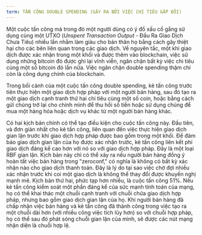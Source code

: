 ```yaml
---
term: TẤN CÔNG DOUBLE SPENDING (GÂY RA BỞI VIỆC CHI TIÊU GẤP ĐÔI)
---
```


Một cuộc tấn công mà trong đó một người dùng có ý đồ xấu cố gắng sử dụng cùng một UTXO (*Unspent Transaction Output* - Đầu Ra Giao Dịch Chưa Tiêu) nhiều lần nhằm làm giàu cho bản thân họ bằng cách gây thiệt hại cho các bên liên quan trong các giao dịch. Về nguyên tắc, một khi giao dịch được xác nhận trong một khối và được thêm vào blockchain, việc sử dụng những bitcoin đó được ghi lại vĩnh viễn, ngăn chặn bất kỳ việc chi tiêu cùng một số bitcoin đó lần nữa. Việc ngăn chặn double spending thậm chí còn là công dụng chính của blockchain.

Trong bối cảnh của một cuộc tấn công double spending, kẻ tấn công trước tiên thực hiện một giao dịch hợp pháp với một người bán hàng, sau đó tạo ra một giao dịch cạnh tranh thứ hai chi tiêu cùng một số coin, hoặc bằng cách gửi chúng trở lại cho chính mình để thu hồi số tiền hoặc sử dụng chúng để mua một hàng hóa hoặc dịch vụ khác từ một người bán hàng khác.

Có hai kịch bản chính có thể tạo điều kiện cho cuộc tấn công này. Đầu tiên, và đơn giản nhất cho kẻ tấn công, liên quan đến việc thực hiện giao dịch gian lận trước khi giao dịch hợp pháp được bao gồm trong một khối. Để đảm bảo giao dịch gian lận của họ được xác nhận trước, kẻ tấn công liên kết phí giao dịch đáng kể cao hơn với nó so với giao dịch hợp pháp. Đây là một loại RBF gian lận. Kịch bản này chỉ có thể xảy ra nếu người bán hàng đồng ý hoàn tất việc bán hàng trong "zeroconf," có nghĩa là không có bất kỳ xác nhận nào cho giao dịch thanh toán. Đây là lý do tại sao việc chờ đợi nhiều xác nhận trước khi coi một giao dịch là không thể thay đổi được khuyến nghị mạnh mẽ. Kịch bản thứ hai, phức tạp hơn nhiều, là cuộc tấn công 51%. Nếu kẻ tấn công kiểm soát một phần đáng kể của sức mạnh tính toán của mạng, họ có thể khai thác một chuỗi cạnh tranh với chuỗi chứa giao dịch hợp pháp, nhưng bao gồm giao dịch gian lận của họ. Khi người bán hàng đã chấp nhận việc bán hàng và kẻ tấn công đã thành công trong việc tạo ra một chuỗi dài hơn (với nhiều công việc tích lũy hơn) so với chuỗi hợp pháp, họ có thể sau đó phát sóng chuỗi gian lận của mình, sẽ được các nút mạng nhận diện là chuỗi hợp lệ.